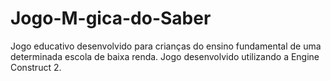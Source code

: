 # Jogo-M-gica-do-Saber
Jogo educativo desenvolvido para crianças do ensino fundamental de uma determinada escola de baixa renda.
Jogo desenvolvido utilizando a Engine Construct 2.
